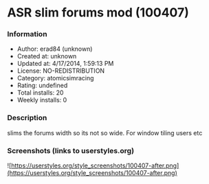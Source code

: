 # ASR slim forums mod (100407)

### Information
- Author: erad84 (unknown)
- Created at: unknown
- Updated at: 4/17/2014, 1:59:13 PM
- License: NO-REDISTRIBUTION
- Category: atomicsimracing
- Rating: undefined
- Total installs: 20
- Weekly installs: 0


### Description
slims the forums width so its not so wide. For window tiling users etc


### Screenshots (links to userstyles.org)
![https://userstyles.org/style_screenshots/100407-after.png](https://userstyles.org/style_screenshots/100407-after.png)


